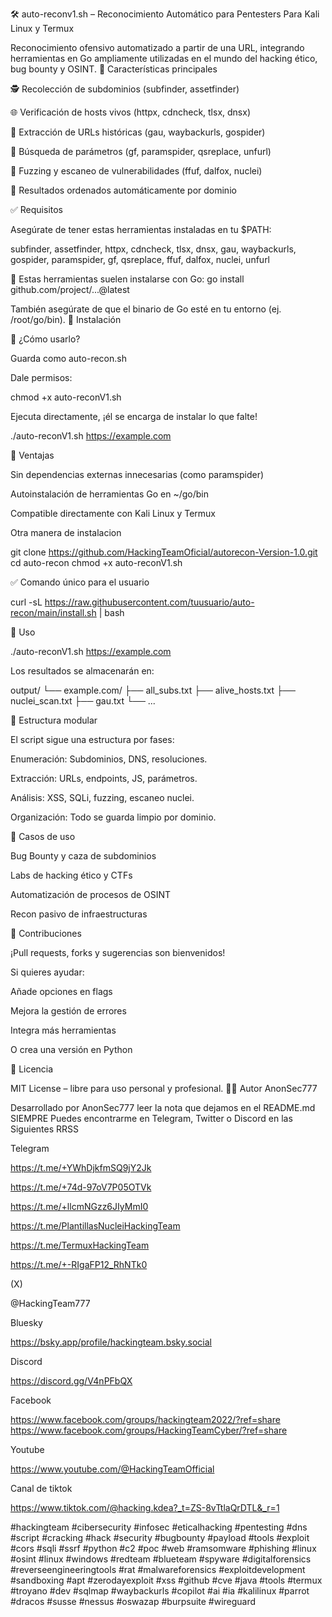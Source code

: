 🛠️ auto-reconv1.sh – Reconocimiento Automático para Pentesters Para Kali Linux y Termux

Reconocimiento ofensivo automatizado a partir de una URL, integrando herramientas en Go ampliamente utilizadas en el mundo del hacking ético, bug bounty y OSINT. 📌 Características principales

🕵️ Recolección de subdominios (subfinder, assetfinder)

🌐 Verificación de hosts vivos (httpx, cdncheck, tlsx, dnsx)

🔎 Extracción de URLs históricas (gau, waybackurls, gospider)

🔐 Búsqueda de parámetros (gf, paramspider, qsreplace, unfurl)

🚨 Fuzzing y escaneo de vulnerabilidades (ffuf, dalfox, nuclei)

🧼 Resultados ordenados automáticamente por dominio

✅ Requisitos

Asegúrate de tener estas herramientas instaladas en tu $PATH:

subfinder, assetfinder, httpx, cdncheck, tlsx, dnsx, gau, waybackurls, gospider, paramspider, gf, qsreplace, ffuf, dalfox, nuclei, unfurl

📌 Estas herramientas suelen instalarse con Go:
go install github.com/project/...@latest

También asegúrate de que el binario de Go esté en tu entorno (ej. /root/go/bin). 🚀 Instalación

🧪 ¿Cómo usarlo?

Guarda como auto-recon.sh

Dale permisos:

chmod +x auto-reconV1.sh

Ejecuta directamente, ¡él se encarga de instalar lo que falte!

./auto-reconV1.sh https://example.com

📝 Ventajas

Sin dependencias externas innecesarias (como paramspider)

Autoinstalación de herramientas Go en ~/go/bin

Compatible directamente con Kali Linux y Termux

Otra manera de instalacion

git clone https://github.com/HackingTeamOficial/autorecon-Version-1.0.git cd auto-recon chmod +x auto-reconV1.sh

✅ Comando único para el usuario

curl -sL https://raw.githubusercontent.com/tuusuario/auto-recon/main/install.sh | bash

🧪 Uso

./auto-reconV1.sh https://example.com

Los resultados se almacenarán en:

output/ └── example.com/ ├── all_subs.txt ├── alive_hosts.txt ├── nuclei_scan.txt ├── gau.txt └── ...

📂 Estructura modular

El script sigue una estructura por fases:

Enumeración: Subdominios, DNS, resoluciones.

Extracción: URLs, endpoints, JS, parámetros.

Análisis: XSS, SQLi, fuzzing, escaneo nuclei.

Organización: Todo se guarda limpio por dominio.

🎯 Casos de uso

Bug Bounty y caza de subdominios

Labs de hacking ético y CTFs

Automatización de procesos de OSINT

Recon pasivo de infraestructuras

🤝 Contribuciones

¡Pull requests, forks y sugerencias son bienvenidos!

Si quieres ayudar:

Añade opciones en flags

Mejora la gestión de errores

Integra más herramientas

O crea una versión en Python

🪪 Licencia

MIT License – libre para uso personal y profesional. 👨‍💻 Autor AnonSec777

Desarrollado por AnonSec777 leer la nota que dejamos en el README.md SIEMPRE Puedes encontrarme en Telegram, Twitter o Discord en las Siguientes RRSS

Telegram

https://t.me/+YWhDjkfmSQ9jY2Jk

https://t.me/+74d-97oV7P05OTVk

https://t.me/+llcmNGzz6JIyMmI0

https://t.me/PlantillasNucleiHackingTeam

https://t.me/TermuxHackingTeam

https://t.me/+-RIgaFP12_RhNTk0

(X)

@HackingTeam777

Bluesky

https://bsky.app/profile/hackingteam.bsky.social

Discord

https://discord.gg/V4nPFbQX

Facebook

https://www.facebook.com/groups/hackingteam2022/?ref=share https://www.facebook.com/groups/HackingTeamCyber/?ref=share

Youtube

https://www.youtube.com/@HackingTeamOfficial

Canal de tiktok

https://www.tiktok.com/@hacking.kdea?_t=ZS-8vTtlaQrDTL&_r=1

#hackingteam #cibersecurity #infosec #eticalhacking #pentesting #dns #script #cracking #hack #security #bugbounty #payload #tools #exploit #cors #sqli #ssrf #python #c2 #poc #web #ramsomware #phishing #linux #osint #linux #windows #redteam #blueteam #spyware #digitalforensics #reverseengineeringtools #rat #malwareforensics #exploitdevelopment #sandboxing #apt #zerodayexploit #xss #github #cve #java #tools #termux #troyano #dev #sqlmap #waybackurls #copilot #ai #ia #kalilinux #parrot #dracos #susse #nessus #oswazap #burpsuite #wireguard                        
